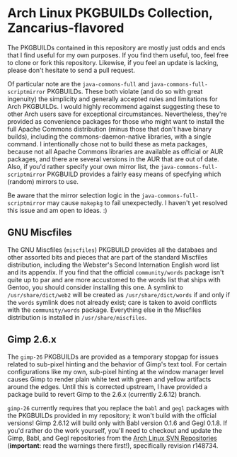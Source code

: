 # Arch Linux PKGBUILDs Collection, Zancarius-flavored

The PKGBUILDs contained in this repository are mostly just odds and ends that
I find useful for my own purposes. If you find them useful, too, feel free to
clone or fork this repository. Likewise, if you feel an update is lacking,
please don't hesitate to send a pull request.

Of particular note are the `java-commons-full` and
`java-commons-full-scriptmirror` PKGBUILDs. These both violate (and do so
with great ingenuity) the simplicity and generally accepted rules and
limitations for Arch PKGBUILDs. I would highly recommend against
suggesting these to other Arch users save for exceptional circumstances.
Nevertheless, they're provided as convenience packages for those who might
want to install the full Apache Commons distribution (minus those that don't
have binary builds), including the commons-daemon-native libraries, with a
single command. I intentionally chose not to build these as meta packages,
because not all Apache Commons libraries are available as official or AUR
packages, and there are several versions in the AUR that are out of date.
Also, if you'd rather specify your own mirror list, the
`java-commons-full-scriptmirror` PKGBUILD provides a fairly easy means of
specfying which (random) mirrors to use.

Be aware that the mirror selection logic in the
`java-commons-full-scriptmirror` may cause `makepkg` to fail unexpectedly.
I haven't yet resolved this issue and am open to ideas. :)

## GNU Miscfiles

The GNU Miscfiles (`miscfiles`) PKGBUILD provides all the databaes and other
assorted bits and pieces that are part of the standard Miscfiles
distribution, including the Webster's Second Internation English word list
and its appendix. If you find that the official `community/words` package
isn't quite up to par and are more accustomed to the words list that ships
with Gentoo, you should consider installing this one. A symlink to
`/usr/share/dict/web2` will be created as `/usr/share/dict/words` if and
only if the `words` symlink does not already exist; care is taken to avoid
conflicts with the `community/words` package. Everything else in the
Miscfiles distribution is installed in `/usr/share/miscfiles`.

## Gimp 2.6.x

The `gimp-26` PKGBUILDs are provided as a temporary stopgap for issues
related to sub-pixel hinting and the behavior of Gimp's text tool. For
certain configurations like my own, sub-pixel hinting at the window
manager level causes Gimp to render plain white text with green and yellow
artifacts around the edges. Until this is corrected upstream, I have
provided a package build to revert Gimp to the 2.6.x (currently 2.6.12)
branch.

`gimp-26` currently requires that you replace the `babl` and `gegl`
packages with the PKGBUILDs provided in my repository; it won't build with
the official versions! Gimp 2.6.12 will build only with Babl version 0.1.6
and Gegl 0.1.8. If you'd rather do the work yourself, you'll need to
checkout and update the Gimp, Babl, and Gegl repositories from the [Arch
Linux SVN Repositories](http://www.archlinux.org/svn/) (**important**:
read the warnings there first!), specifically revision r148734.
